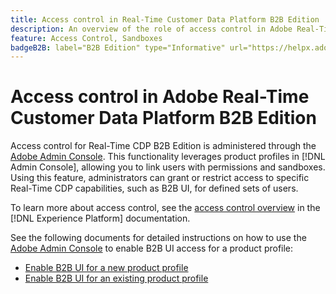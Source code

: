 ```yaml
---
title: Access control in Real-Time Customer Data Platform B2B Edition
description: An overview of the role of access control in Adobe Real-Time Customer Data Platform B2B Edition.
feature: Access Control, Sandboxes
badgeB2B: label="B2B Edition" type="Informative" url="https://helpx.adobe.com/legal/product-descriptions/real-time-customer-data-platform-b2b-edition-prime-and-ultimate-packages.html newtab=true"
---
```

# Access control in Adobe Real-Time Customer Data Platform B2B Edition

Access control for Real-Time CDP B2B Edition is administered through the [Adobe Admin Console](https://adminconsole.adobe.com). This functionality leverages product profiles in [!DNL Admin Console], allowing you to link users with permissions and sandboxes. Using this feature, administrators can grant or restrict access to specific Real-Time CDP capabilities, such as B2B UI, for defined sets of users.

To learn more about access control, see the [access control overview](../../access-control/home.md) in the [!DNL Experience Platform] documentation.

See the following documents for detailed instructions on how to use the [Adobe Admin Console](https://adminconsole.adobe.com) to enable B2B UI access for a product profile:

* [Enable B2B UI for a new product profile](../../access-control/ui/create-profile.md)
* [Enable B2B UI for an existing product profile](../../access-control/ui/details-and-services.md)
